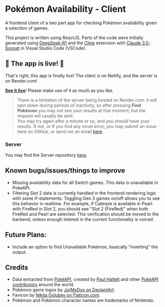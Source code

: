 # Pokémon Availability - Client
A frontend client of a two part app for checking Pokémon availability given a selection of games. 

This project is written using ReactJS. Parts of the code were initially generated using [DeepSeek-R1](https://chat.deepseek.com/) and the [Cline](https://cline.bot/) extension with [Claude 3.5-Sonnet](https://claude.ai/) in Visual Studio Code (VSCode).

## 🎉 The app is live! 🥳
That's right, this app is finally live! The client is on Netlify, and the server is on Render.com!

**[See it live](https://pokemon-checker.netlify.app/)**! Please make use of it as much as you like. 

> There is a limitation of the server being hosted on Render.com: it will spin down during periods of inactivity, so after pressing **Find Pokémon** you may not see your results at that moment, but the request will usually be sent. \
> You may try again after a minute or so, and you should have your results. If not, or if you find any novel error, you may submit an issue here on GitHub, or send me an email [here](mailto:vh48@pm.me).

### Server
You may find the Server repository [here](https://github.com/VHCosta/pokemon-availability-server).


## Known bugs/issues/things to improve

* Missing availability data for all Switch games. This data is unavailable in PokeAPI.
* Filtering Slot 2 data is currently handled in the frontend rendering logic with some if-statements. Toggling Gen 3 games on/off allows you to see this behavior in realtime. For example, if Caterpie is available in Pearl with FireRed in Slot 2, you should see "Slot 2 (FireRed)" when both FireRed and Pearl are selected. This verification should be moved to the backend, unless enough interest in the current functionality is voiced.

## Future Plans:

* Include an option to find Unavailable Pokémon, basically "inverting" the output.

## Credits

* Data extracted from [PokéAPI](https://pokeapi.co/), created by [Paul Hallett](https://github.com/phalt) and other [PokéAPI contributors](https://github.com/PokeAPI/pokeapi/graphs/contributors) around the world.
* Pokémon game logos by [JorMxDos on DeviantArt](https://www.deviantart.com/jormxdos).
* Favicon by [Nikita Golubev on Flaticon.com](https://www.flaticon.com/authors/nikita-golubev).
* Pokémon and Pokémon character names are trademarks of Nintendo.